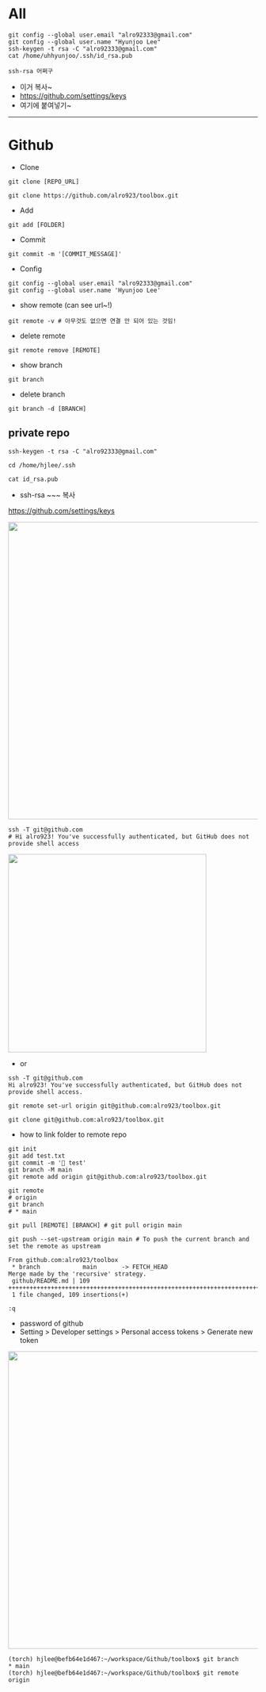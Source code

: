 # All
```
git config --global user.email "alro92333@gmail.com"
git config --global user.name "Hyunjoo Lee"
ssh-keygen -t rsa -C "alro92333@gmail.com"
cat /home/uhhyunjoo/.ssh/id_rsa.pub
```
```
ssh-rsa 어쩌구
```
- 이거 복사~
- https://github.com/settings/keys
- 여기에 붙여넣기~



-------------

# Github
- Clone
```
git clone [REPO_URL]
```
```
git clone https://github.com/alro923/toolbox.git
```

- Add
```
git add [FOLDER]
```

- Commit
```
git commit -m '[COMMIT_MESSAGE]'
```

- Config
```
git config --global user.email "alro92333@gmail.com"
git config --global user.name 'Hyunjoo Lee'
```


- show remote (can see url~!)
```
git remote -v # 아무것도 없으면 연결 안 되어 있는 것임!
```

- delete remote
```
git remote remove [REMOTE]
```

- show branch
```
git branch
```
- delete branch
```
git branch -d [BRANCH]
```

## private repo
```
ssh-keygen -t rsa -C "alro92333@gmail.com"
```
```
cd /home/hjlee/.ssh
```
```
cat id_rsa.pub
```

- ssh-rsa ~~~ 복사

https://github.com/settings/keys

<img src = "https://user-images.githubusercontent.com/41139770/167615248-fccda2bd-e5d1-4966-aec9-1fab99618780.png" width = "600" />

```
ssh -T git@github.com
# Hi alro923! You've successfully authenticated, but GitHub does not provide shell access
```

<img src = "https://user-images.githubusercontent.com/41139770/167621769-3f2890b1-e515-4f22-9dad-381277b5f106.png" width = "400" />

- or
```
ssh -T git@github.com
Hi alro923! You've successfully authenticated, but GitHub does not provide shell access.
```
```
git remote set-url origin git@github.com:alro923/toolbox.git
```

```
git clone git@github.com:alro923/toolbox.git
```

- how to link folder to remote repo
```
git init
git add test.txt
git commit -m '🎈 test'
git branch -M main
git remote add origin git@github.com:alro923/toolbox.git
```
```
git remote
# origin
git branch
# * main
```
```
git pull [REMOTE] [BRANCH] # git pull origin main
```
```
git push --set-upstream origin main # To push the current branch and set the remote as upstream
```

```
From github.com:alro923/toolbox
 * branch            main       -> FETCH_HEAD
Merge made by the 'recursive' strategy.
 github/README.md | 109 +++++++++++++++++++++++++++++++++++++++++++++++++++++++++++++++++++++++++++++++++++++++++++++++++++++++++++++
 1 file changed, 109 insertions(+)
```
```
:q
```

- password of github
- Setting > Developer settings > Personal access tokens > Generate new token

<img src = "https://user-images.githubusercontent.com/41139770/167782732-a61bc6e3-0e88-40d8-acb0-ef27e2b4ece8.png" width = "600" />


```
(torch) hjlee@befb64e1d467:~/workspace/Github/toolbox$ git branch
* main
(torch) hjlee@befb64e1d467:~/workspace/Github/toolbox$ git remote
origin
```
